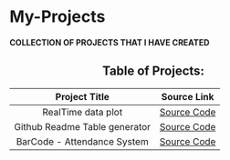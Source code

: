 # My-Projects
#### COLLECTION OF PROJECTS THAT I HAVE CREATED

<p align="center"><h2 align="center">Table of Projects:</h2></p>

Project Title | Source Link
:---: | :---:
RealTime data plot | [Source Code](./RandomPlot-PyQt)
Github Readme Table generator | [Source Code](./GenerateReadMeTable)
BarCode - Attendance System | [Source Code](./BarCode%20-%20Attendance%20System)

